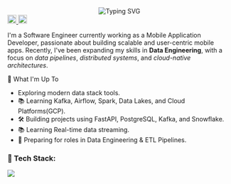 <div align="center"><img src='https://readme-typing-svg.demolab.com?font=Fira+Code&weight=700&size=25&duration=5000&pause=800&color=F1E1EA&background=F48DFF00&repeat=false&width=435&lines=Hi+%F0%9F%91%8B%F0%9F%8F%BD%2C+I%27m+Abhishek...' alt='Typing SVG'/>
</div>
<div align='left'>
  <a href='https://www.linkedin.com/in/dobhalabhi'>
    <img height=20px src='https://img.shields.io/badge/LinkedIn-0077B5?style=for-the-badge&logo=linkedin&logoColor=white'>
  </a>
  <a href='mailto:abhishekdobhal@proton.me'>
    <img height=20px src='https://img.shields.io/badge/Gmail-D14836?style=for-the-badge&logo=gmail&logoColor=white'>
  </a>
</div>
<p align="left">I'm a Software Engineer currently working as a Mobile Application Developer, passionate about building scalable and user-centric mobile apps. Recently, I've been expanding my skills in <strong>Data Engineering</strong>, with a focus on <i>data pipelines</i>, <i>distributed systems</i>, and <i>cloud-native architectures</i>.</p>
<div align='left'>
  <p>🚀 What I'm Up To</p>
  <ul>
    <li>Exploring modern data stack tools.</li>
    <li>📚 Learning Kafka, Airflow, Spark, Data Lakes, and Cloud Platforms(GCP).</li>
    <li>🛠️ Building projects using FastAPI, PostgreSQL, Kafka, and Snowflake.</li>
    <li>📚 Learning Real-time data streaming.</li>
    <li>🎯 Preparing for roles in Data Engineering & ETL Pipelines.</li>
  </ul>
<ul>
</div>
<h3 align="left">🧰️ Tech Stack:</h3>
<p align="left">
    <img src="https://skillicons.dev/icons?i=py,dart,flutter,bash,git,gcp,postgres,mongodb"/>
</p>
